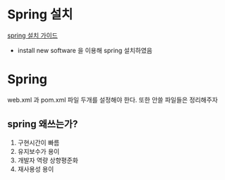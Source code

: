 # Spring 설치 

[spring 설치 가이드](https://blog.naver.com/coding_helper/222519741582)
- install new software 을 이용해 spring 설치하였음 



# Spring 

web.xml 과 pom.xml 파일 두개를 설정해야 한다. 또한 안쓸 파일들은 정리해주자 

## spring 왜쓰는가? 

1. 구현시간이 빠름
2. 유지보수가 용이
3. 개발자 역량 상향평준화
4. 재사용성 용이 


